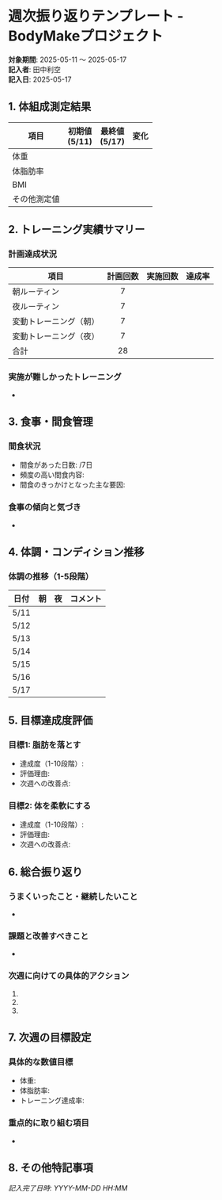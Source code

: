 # 週次振り返りテンプレート - BodyMakeプロジェクト

**対象期間**: 2025-05-11 〜 2025-05-17  
**記入者**: 田中利空  
**記入日**: 2025-05-17

## 1. 体組成測定結果

| 項目 | 初期値<br>(5/11) | 最終値<br>(5/17) | 変化 |
|------|:----------------:|:----------------:|:----:|
| 体重 |                  |                  |      |
| 体脂肪率 |              |                  |      |
| BMI |                   |                  |      |
| その他測定値 |          |                  |      |

## 2. トレーニング実績サマリー

### 計画達成状況
| 項目 | 計画回数 | 実施回数 | 達成率 |
|------|:--------:|:--------:|:------:|
| 朝ルーティン | 7 |  |  |
| 夜ルーティン | 7 |  |  |
| 変動トレーニング（朝） | 7 |  |  |
| 変動トレーニング（夜） | 7 |  |  |
| 合計 | 28 |  |  |


### 実施が難しかったトレーニング
- 

## 3. 食事・間食管理

### 間食状況
- 間食があった日数: /7日
- 頻度の高い間食内容:
- 間食のきっかけとなった主な要因:

### 食事の傾向と気づき
- 

## 4. 体調・コンディション推移

### 体調の推移（1-5段階）
| 日付 | 朝 | 夜 | コメント |
|------|:--:|:--:|----------|
| 5/11 |    |    |          |
| 5/12 |    |    |          |
| 5/13 |    |    |          |
| 5/14 |    |    |          |
| 5/15 |    |    |          |
| 5/16 |    |    |          |
| 5/17 |    |    |          |

## 5. 目標達成度評価

### 目標1: 脂肪を落とす
- 達成度（1-10段階）:
- 評価理由:
- 次週への改善点:

### 目標2: 体を柔軟にする
- 達成度（1-10段階）:
- 評価理由:
- 次週への改善点:

## 6. 総合振り返り

### うまくいったこと・継続したいこと
- 

### 課題と改善すべきこと
- 

### 次週に向けての具体的アクション
1. 
2. 
3. 

## 7. 次週の目標設定

### 具体的な数値目標
- 体重:
- 体脂肪率:
- トレーニング達成率:

### 重点的に取り組む項目
- 

## 8. その他特記事項


*記入完了日時: YYYY-MM-DD HH:MM* 